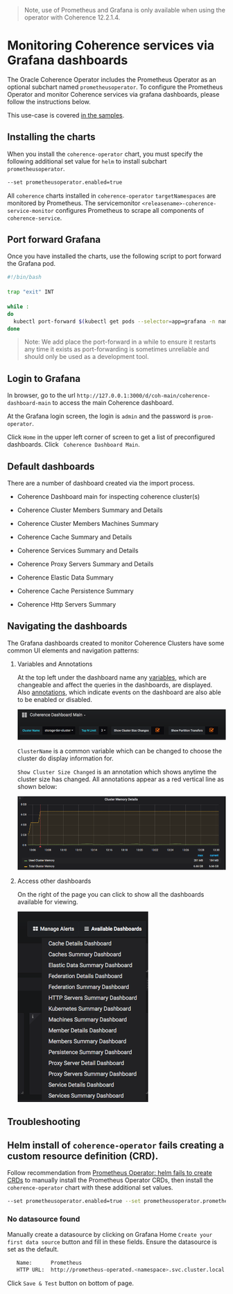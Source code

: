 > Note, use of Prometheus and Grafana is only available when using the
> operator with Coherence 12.2.1.4.


# Monitoring Coherence services via Grafana dashboards

The Oracle Coherence Operator includes the Prometheus Operator as an optional subchart named `prometheusoperator`.
To configure the Prometheus Operator and monitor Coherence services via grafana dashboards, 
please follow the instructions below.

This use-case is covered [in the samples](docs/samples/operator/metrics/enable-metrics/).

## Installing the charts

When you install the `coherence-operator` chart, you must specify the following
additional set value for `helm` to install subchart `prometheusoperator`.

```bash
--set prometheusoperator.enabled=true
```

All `coherence` charts installed in `coherence-operator` `targetNamespaces` are monitored by 
Prometheus. The servicemonitor `<releasename>-coherence-service-monitor` 
configures Prometheus to scrape all components of `coherence-service`.


## Port forward Grafana

Once you have installed the charts, use the following script to port forward the Grafana pod.

```bash
#!/bin/bash

trap "exit" INT
  
while :
do
  kubectl port-forward $(kubectl get pods --selector=app=grafana -n namespace --output=jsonpath="{.items..metadata.name}") -n namespace 3000:3000
done
```

> Note: We add place the port-forward in a while to ensure it restarts any time it exists as 
> port-forwarding is sometimes unreliable and should only be used as a development tool. 

## Login to Grafana

In browser, go to the url `http://127.0.0.1:3000/d/coh-main/coherence-dashboard-main` to access the main Coherence dashboard.

At the Grafana login screen, the login is `admin` and the password is `prom-operator`.

Click `Home` in the upper left corner of screen to get a list of preconfigured dashboards.
Click ` Coherence Dashboard Main`.


## Default dashboards

There are a number of dashboard created via the import process.

* Coherence Dashboard main for inspecting coherence cluster(s)

* Coherence Cluster Members Summary and Details

* Coherence Cluster Members Machines Summary

* Coherence Cache Summary and Details

* Coherence Services Summary and Details

* Coherence Proxy Servers Summary and Details

* Coherence Elastic Data Summary

* Coherence Cache Persistence Summary

* Coherence Http Servers Summary

## Navigating the dashboards

The Grafana dashboards created to monitor Coherence Clusters have some common UI elements and navigation patterns:

1. Variables and Annotations

   At the top left under the dashboard name any [variables](https://grafana.com/docs/reference/templating/), which are changeable and affect the
   queries in the dashboards, are displayed. Also [annotations](https://grafana.com/docs/reference/annotations/), which
   indicate events on the dashboard are also able to be enabled or disabled.
   
   ![Variables and Annotations](img/variables-and-annotations.png)
   
   `ClusterName` is a common variable which can be changed to choose the cluster do display information for.
   
   `Show Cluster Size Changed` is an annotation which shows anytime the cluster size has changed. All
   annotations appear as a red vertical line as shown below:
   
   ![Show Cluster Size Changed Annotation](img/annotation.png)

1. Access other dashboards

   On the right of the page you can click to show all the dashboards available for viewing.
   
   ![All Dashboards](img/all-dashboards.png)
      
## Troubleshooting

## Helm install of `coherence-operator` fails creating a custom resource definition (CRD).

Follow recommendation from [Prometheus Operator: helm fails to create CRDs](https://github.com/helm/charts/tree/master/stable/prometheus-operator#user-content-helm-fails-to-create-crds)
to manually install the Prometheus Operator CRDs, then install the `coherence-operator` chart with these additional set values. 

```bash
--set prometheusoperator.enabled=true --set prometheusoperator.prometheusOperator.createCustomResource=false
```

### No datasource found

Manually create a datasource by clicking on Grafana Home `Create your first data source` button 
and fill in these fields. Ensure the datasource is set as the default.
  
```bash
   Name:      Prometheus 
   HTTP URL:  http://prometheus-operated.<namespace>.svc.cluster.local:9090
```

Click `Save & Test` button on bottom of page.
